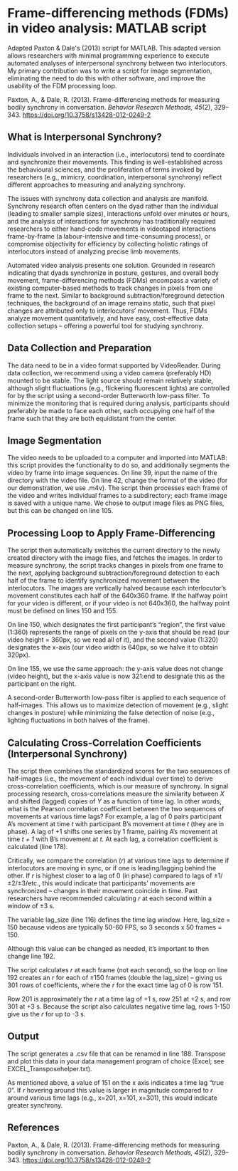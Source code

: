 # Frame-differencing methods (FDMs) in video analysis: MATLAB script
Adapted Paxton & Dale's (2013) script for MATLAB. This adapted version allows researchers with minimal programming experience to execute automated analyses of interpersonal synchrony between two interlocutors. My primary contribution was to write a script for image segmentation, eliminating the need to do this with other software, and improve the usability of the FDM processing loop.

Paxton, A., & Dale, R. (2013). Frame-differencing methods for measuring bodily synchrony in conversation. *Behavior Research Methods, 45*(2), 329–343. https://doi.org/10.3758/s13428-012-0249-2

## What is Interpersonal Synchrony?

Individuals involved in an interaction (i.e., interlocutors) tend to coordinate and synchronize their movements. This finding is well-established across the behavioural sciences, and the proliferation of terms invoked by researchers (e.g., mimicry, coordination, interpersonal synchrony) reflect different approaches to measuring and analyzing synchrony.

The issues with synchrony data collection and analysis are manifold. Synchrony research often centers on the dyad rather than the individual (leading to smaller sample sizes), interactions unfold over minutes or hours, and the analysis of interactions for synchrony has traditionally required researchers to either hand-code movements in videotaped interactions frame-by-frame (a labour-intensive and time-consuming process), or compromise objectivity for efficiency by collecting holistic ratings of interlocutors instead of analyzing precise limb movements.

Automated video analysis presents one solution. Grounded in research indicating that dyads synchronize in posture, gestures, and overall body movement, frame-differencing methods (FDMs) encompass a variety of existing computer-based methods to track changes in pixels from one frame to the next. Similar to background subtraction/foreground detection techniques, the background of an image remains static, such that pixel changes are attributed only to interlocutors’ movement. Thus, FDMs analyze movement quantitatively, and have easy, cost-effective data collection setups – offering a powerful tool for studying synchrony. 

## Data Collection and Preparation

The data need to be in a video format supported by VideoReader. During data collection, we recommend using a video camera (preferably HD) mounted to be stable. The light source should remain relatively stable, although slight fluctuations (e.g., flickering fluorescent lights) are controlled for by the script using a second-order Butterworth low-pass filter. To minimize the monitoring that is required during analysis, participants should preferably be made to face each other, each occupying one half of the frame such that they are both equidistant from the center.

## Image Segmentation

The video needs to be uploaded to a computer and imported into MATLAB: this script provides the functionality to do so, and additionally segments the video by frame into image sequences. On line 39, input the name of the directory with the video file. On line 42, change the format of the video (for our demonstration, we use .m4v). The script then processes each frame of the video and writes individual frames to a subdirectory; each frame image is saved with a unique name. We chose to output image files as PNG files, but this can be changed on line 105.

## Processing Loop to Apply Frame-Differencing
The script then automatically switches the current directory to the newly created directory with the image files, and fetches the images. 
In order to measure synchrony, the script tracks changes in pixels from one frame to the next, applying background subtraction/foreground detection to each half of the frame to identify synchronized movement between the interlocutors. The images are vertically halved because each interlocutor’s movement constitutes each half of the 640x360 frame. If the halfway point for your video is different, or if your video is not 640x360, the halfway point must be defined on lines 150 and 155.

On line 150, which designates the first participant’s “region”, the first value (1:360) represents the range of pixels on the y-axis that should be read (our video height = 360px, so we read all of it), and the second value (1:320) designates the x-axis (our video width is 640px, so we halve it to obtain 320px).

On line 155, we use the same approach: the y-axis value does not change (video height), but the x-axis value is now 321:end to designate this as the participant on the right.

A second-order Butterworth low-pass filter is applied to each sequence of half-images. This allows us to maximize detection of movement (e.g., slight changes in posture) while minimizing the false detection of noise (e.g., lighting fluctuations in both halves of the frame).

## Calculating Cross-Correlation Coefficients (Interpersonal Synchrony)
The script then combines the standardized scores for the two sequences of half-images (i.e., the movement of each individual over time) to derive cross-correlation coefficients, which is our measure of synchrony. In signal processing research, cross-correlations measure the similarity between *X* and shifted (lagged) copies of *Y* as a function of time lag. In other words, what is the Pearson correlation coefficient between the two sequences of movements at various time lags? For example, a lag of 0 pairs participant A’s movement at time *t* with participant B’s movement at time *t* (they are in phase). A lag of +1 shifts one series by 1 frame, pairing A’s movement at time *t + 1* with B’s movement at *t*. At each lag, a correlation coefficient is calculated (line 178).

Critically, we compare the correlation (*r*) at various time lags to determine if interlocutors are moving in sync, or if one is leading/lagging behind the other. If *r* is highest closer to a lag of 0 (in phase) compared to lags of ±1/±2/±3/etc., this would indicate that participants’ movements are synchronized – changes in their movement coincide in time. Past researchers have recommended calculating *r* at each second within a window of ±3 s.

The variable lag_size (line 116) defines the time lag window. Here, lag_size = 150 because videos are typically 50-60 FPS, so 3 seconds x 50 frames = 150.

Although this value can be changed as needed, it’s important to then change line 192.

The script calculates *r* at each frame (not each second), so the loop on line 192 creates an *r* for each of ±150 frames (double the lag_size) – giving us 301 rows of coefficients, where the *r* for the exact time lag of 0 is row 151.

Row 201 is approximately the *r* at a time lag of +1 s, row 251 at +2 s, and row 301 at +3 s. Because the script also calculates negative time lag, rows 1-150 give us the *r* for up to -3 s.

## Output
The script generates a .csv file that can be renamed in line 188. Transpose and plot this data in your data management program of choice (Excel; see EXCEL_Transposehelper.txt).

As mentioned above, a value of 151 on the x axis indicates a time lag “true 0”. If *r* hovering around this value is larger in magnitude compared to *r* around various time lags (e.g., x=201, x=101, x=301), this would indicate greater synchrony.

## References
Paxton, A., & Dale, R. (2013). Frame-differencing methods for measuring bodily synchrony in conversation. *Behavior Research Methods, 45*(2), 329–343. https://doi.org/10.3758/s13428-012-0249-2


